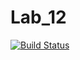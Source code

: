 # Lab_12

[![Build Status](https://travis-ci.com/Kirill1210/Lab_12.svg?branch=main)](https://travis-ci.com/Kirill1210/Lab_12)